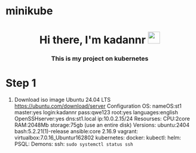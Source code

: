 # minikube
<h1 align="center">Hi there, I'm kadannr</a> 
<img src="https://github.com/blackcater/blackcater/raw/main/images/Hi.gif" height="32"/></h1>
<h3 align="center">This is my project on kubernetes</h3>

# Step 1
1. Download iso image Ubuntu 24.04 LTS https://ubuntu.com/download/server
Configuration OS:
    nameOS:st1
    master:yes
    login:kadannr
    pass:qwe123
    root:yes
    languages:english
    OpenSSHserver:yes
    dns:st1.local
    ip:10.0.2.15/24
Resourses:
    CPU:2core
    RAM:2048Mb
    storage:75gb (use an entire disk)
Versions:
    ubuntu:2404
    bash:5.2.21(1)-release
    ansible:core 2.16.9
    vagrant:
    virtualbox:7.0.16_Ubuntur162802
    kubernetes:
    docker:
    kubectl:
    helm:
    PSQL:
Demons:
    ssh: `sudo systemctl status ssh`